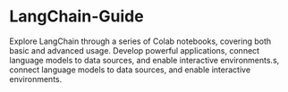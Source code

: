 # LangChain-Guide
Explore LangChain through a series of Colab notebooks, covering both basic and advanced usage. Develop powerful applications, connect language models to data sources, and enable interactive environments.s, connect language models to data sources, and enable interactive environments.
